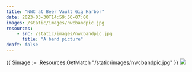 ```yaml
---
title: "NWC at Beer Vault Gig Harbor"
date: 2023-03-30T14:59:56-07:00
images: /static/images/nwcbandpic.jpg
resources:
    - src: /static/images/nwcbandpic.jpg
      title: "A band picture"
draft: false
---
```


{{ $image := .Resources.GetMatch "/static/images/nwcbandpic.jpg" }}
<img src="{{ $image.RelPermalink }}" width="{{ $image.Width }}" height="{{ $image.Height }}">